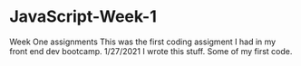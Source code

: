 # JavaScript-Week-1
Week One assignments 
This was the first coding assigment I had in my front end dev bootcamp. 1/27/2021 I wrote this stuff. Some of my first code. 
